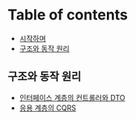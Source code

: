 # Table of contents

* [시작하며](README.md)
* [구조와 동작 원리](structure-and-principle-of-operation.md)

## 구조와 동작 원리

* [인터페이스 계층의 컨트롤러와 DTO](undefined/dto.md)
* [응용 계층의 CQRS](undefined/untitled.md)

